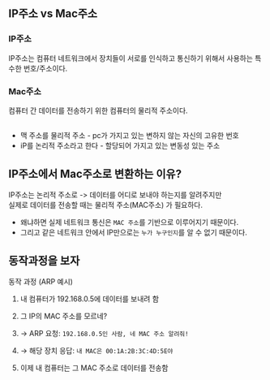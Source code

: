 ## IP주소 vs Mac주소

### IP주소
IP주소는 컴퓨터 네트워크에서 장치들이 서로를 인식하고 통신하기 위해서 사용하는 특수한 번호/주소이다.

### Mac주소
컴퓨터 간 데이터를 전송하기 위한 컴퓨터의 물리적 주소이다.
## 
+ 맥 주소를 물리적 주소 - pc가 가지고 있는 변하지 않는 자신의 고유한 번호
+ iP를 논리적 주소라고 한다 - 할당되어 가지고 있는 변동성 있는 주소

## IP주소에서 Mac주소로 변환하는 이유?
IP주소는 논리적 주소로 -> 데이터를 어디로 보내야 하는지를 알려주지만\
실제로 데이터를 전송할 때는 물리적 주소(MAC주소) 가 필요하다.

+ 왜냐하면 실제 네트워크 통신은 ```MAC 주소```를 기반으로 이루어지기 때문이다.
+ 그리고 같은 네트워크 안에서 IP만으로는 ```누가 누구인지```를 알 수 없기 때문이다.

## 동작과정을 보자
동작 과정 (ARP 예시)

1. 내 컴퓨터가 192.168.0.5에 데이터를 보내려 함

2. 그 IP의 MAC 주소를 모르네?

3. → ARP 요청: ```192.168.0.5인 사람, 네 MAC 주소 알려줘!```

4. → 해당 장치 응답: ```내 MAC은 00:1A:2B:3C:4D:5E야```

5. 이제 내 컴퓨터는 그 MAC 주소로 데이터를 전송함